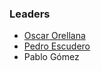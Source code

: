 ### Leaders
* [Oscar Orellana](mailto:oscar.orellana.artigas@owasp.org)
* [Pedro Escudero](mailto:pedro.escudero@owasp.org)
* Pablo Gómez
